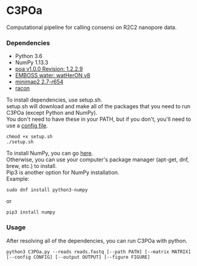 # C3POa
Computational pipeline for calling consensi on R2C2 nanopore data.

### Dependencies ###
- Python 3.6
- NumPy 1.13.3
- [poa v1.0.0 Revision: 1.2.2.9](https://github.com/tanghaibao/bio-pipeline)
- [EMBOSS water: watHerON v8](https://users.soe.ucsc.edu/~rvolden/C3POa/EMBOSS-6.6.0_v8.tar.gz)
- [minimap2 2.7-r654](https://github.com/lh3/minimap2)
- [racon](https://github.com/isovic/racon)

To install dependencies, use setup.sh.  
setup.sh will download and make all of the packages that you need to run C3POa (except Python and NumPy).  
You don't need to have these in your PATH, but if you don't, you'll need to use a [config file](example_config).
```
chmod +x setup.sh
./setup.sh
```

To install NumPy, you can go [here](https://scipy.org/install.html).  
Otherwise, you can use your computer's package manager (apt-get, dnf, brew, etc.) to install.  
Pip3 is another option for NumPy installation.  
Example:
```
sudo dnf install python3-numpy
```
or
```
pip3 install numpy
```

### Usage ###
After resolving all of the dependencies, you can run C3POa with python.

```
python3 C3POa.py --reads reads.fastq [--path PATH] [--matrix MATRIX] [--config CONFIG] [--output OUTPUT] [--figure FIGURE]
```
